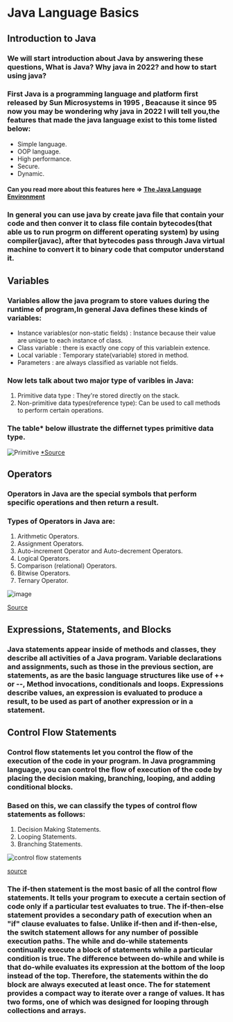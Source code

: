 # Java Language Basics

## Introduction to Java
### We will start introduction about Java by answering these questions, What is Java? Why java in 2022? and how to start using java?
### First Java is a programming language and platform first released by Sun Microsystems in 1995 , Beacause it since 95 now you may be wondering why java in 2022 I will tell you,the features that made the java language exist to this tome listed below:
- Simple language. 
- OOP language.
- High performance.
- Secure.
- Dynamic.
#### Can you read more about this features here => [The Java Language Environment](https://www.oracle.com/java/technologies/language-environment.html)
### In general you can use java by create java file that contain your code and then conver it to class file contain bytecodes(that able us to run progrm on different operating system) by using compiler(javac), after that bytecodes pass through Java virtual machine to convert it to binary code that computor understand it. 

## Variables
### Variables allow the java program to store values during the runtime of program,In general Java defines these kinds of variables:
- Instance variables(or non-static fields) : Instance because their value are unique to each instance of class.
- Class variable : there is exactly one copy of this variablein extence.
- Local variable : Temporary state(variable) stored in method.
- Parameters : are always classified as variable not fields.
### Now lets talk about two major type of varibles in Java:
1) Primitive data type : They're stored directly on the stack.
2) Non-primitive data types(reference type): Can be used to call methods to perform certain operations.
### The table* below illustrate the differnet types primitive data type.
![Primitive](https://user-images.githubusercontent.com/97638932/155844143-d0fbfa90-724d-4b8a-9933-b8182e23acbd.png)
[*Source](https://lessons2all.com/java_datatypes_operators.php)

## Operators
### Operators in Java are the special symbols that perform specific operations and then return a result.
### Types of Operators in Java are:
1. Arithmetic Operators.
2. Assignment Operators.
3. Auto-increment Operator and Auto-decrement Operators.
4. Logical Operators.
5. Comparison (relational) Operators.
6. Bitwise Operators.
7. Ternary Operator.

![image](https://user-images.githubusercontent.com/97638932/155844282-e926a09b-ba86-4d54-9f42-361d3fc46a50.png)

[Source](https://www.softwaretestingmaterial.com/wp-content/uploads/2018/03/Operators-Table.png)

## Expressions, Statements, and Blocks
### Java statements appear inside of methods and classes, they describe all activities of a Java program. Variable declarations and assignments, such as those in the previous section, are statements, as are the basic language structures like use of ++ or --, Method invocations, conditionals and loops. Expressions describe values, an expression is evaluated to produce a result, to be used as part of another expression or in a statement.
## Control Flow Statements
### Control flow statements let you control the flow of the execution of the code in your program. In Java programming language, you can control the flow of execution of the code by placing the decision making, branching, looping, and adding conditional blocks.
### Based on this, we can classify the types of control flow statements as follows:
1) Decision Making Statements.
2) Looping Statements.
2) Branching Statements.

![control flow statements](https://user-images.githubusercontent.com/97638932/155844806-6523ed5e-2079-4dbd-a496-fb5205eb3487.png)

[source](https://soshace.com/wp-content/uploads/2020/01/untitled-drawing.jpg)
### The if-then statement is the most basic of all the control flow statements. It tells your program to execute a certain section of code only if a particular test evaluates to true. The if-then-else statement provides a secondary path of execution when an "if" clause evaluates to false. Unlike if-then and if-then-else, the switch statement allows for any number of possible execution paths. The while and do-while statements continually execute a block of statements while a particular condition is true. The difference between do-while and while is that do-while evaluates its expression at the bottom of the loop instead of the top. Therefore, the statements within the do block are always executed at least once. The for statement provides a compact way to iterate over a range of values. It has two forms, one of which was designed for looping through collections and arrays.


